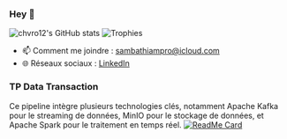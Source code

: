 ### Hey 👋
![chvro12's GitHub stats](https://github-readme-stats.vercel.app/api?username=chvro12&show_icons=true&theme=radical)
![Trophies](https://github-profile-trophy.vercel.app/?username=chvro12)

- 📫 Comment me joindre : [sambathiampro@icloud.com](mailto:sambathiampro@icloud.com)
- 🌐 Réseaux sociaux : [LinkedIn](linkedin.com/in/papa-samba-thiam-507128183)

### TP Data Transaction
Ce pipeline intègre plusieurs technologies clés, notamment Apache Kafka pour le streaming de données, MinIO pour le stockage de données, et Apache Spark pour le traitement en temps réel.
[![ReadMe Card](https://github-readme-stats.vercel.app/api/pin/?username=chvro12&repo=TP_Data_Transaction)](https://github.com/chvro12/TP_Data_Transaction.git)




<!--
**chvro12/chvro12** is a ✨ _special_ ✨ repository because its `README.md` (this file) appears on your GitHub profile.

Here are some ideas to get you started:

- 🔭 I’m currently working on ...
- 🌱 I’m currently learning ...
- 👯 I’m looking to collaborate on ...
- 🤔 I’m looking for help with ...
- 💬 Ask me about ...
- 📫 How to reach me: ...
- 😄 Pronouns: ...
- ⚡ Fun fact: ...
-->
